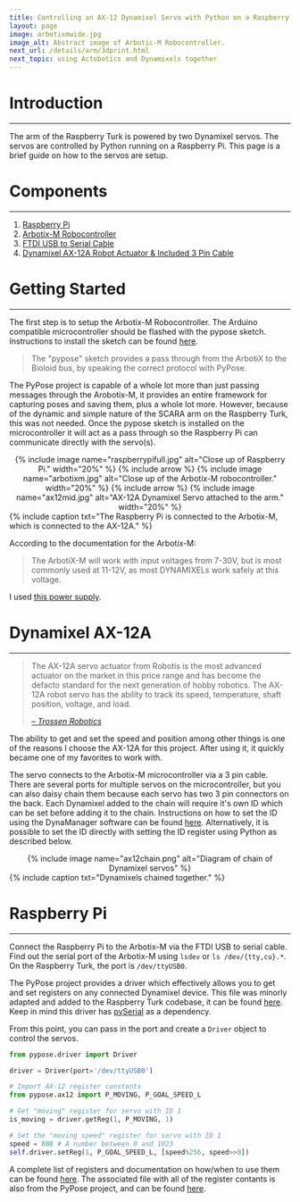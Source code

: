 ```yaml
---
title: Controlling an AX-12 Dynamixel Servo with Python on a Raspberry Pi
layout: page
image: arbotixmwide.jpg
image_alt: Abstract image of Arbotic-M Robocontroller.
next_url: /details/arm/3dprint.html
next_topic: using Actobotics and Dynamixels together
---
```


# Introduction
---

The arm of the Raspberry Turk is powered by two Dynamixel servos. The servos are controlled by Python running on a Raspberry Pi. This page is a brief guide on how to the servos are setup.

# Components
---

1. [Raspberry Pi](http://www.microcenter.com/product/460968/Raspberry_Pi_3_Model_B)
2. [Arbotix-M Robocontroller](http://www.trossenrobotics.com/p/arbotix-robot-controller.aspx)
3. [FTDI USB to Serial Cable](http://www.trossenrobotics.com/store/p/6406-FTDI-Cable-5V.aspx)
4. [Dynamixel AX-12A Robot Actuator & Included 3 Pin Cable](http://www.trossenrobotics.com/dynamixel-ax-12-robot-actuator.aspx)

# Getting Started
---

The first step is to setup the Arbotix-M Robocontroller. The Arduino compatible microcontroller should be flashed with the pypose sketch. Instructions to install the sketch can be found [here](http://vanadiumlabs.github.io/arbotix/#arbotixsetup).

> The "pypose" sketch provides a pass through from the ArbotiX to the Bioloid bus, by speaking the correct protocol with PyPose.

The PyPose project is capable of a whole lot more than just passing messages through the Arobotix-M, it provides an entire framework for capturing poses and saving them, plus a whole lot more. However, because of the dynamic and simple nature of the SCARA arm on the Raspberry Turk, this was not needed. Once the pypose sketch is installed on the microcontroller it will act as a pass through so the Raspberry Pi can communicate directly with the servo(s).

<center>
	{% include image name="raspberrypifull.jpg" alt="Close up of Raspberry Pi." width="20%" %}
	{% include arrow %}
	{% include image name="arbotixm.jpg" alt="Close up of the Arbotix-M robocontroller." width="20%" %}
	{% include arrow %}
	{% include image name="ax12mid.jpg" alt="AX-12A Dynamixel Servo attached to the arm." width="20%" %}
</center>
{% include caption txt="The Raspberry Pi is connected to the Arbotix-M, which is connected to the AX-12A." %}

According to the documentation for the Arbotix-M:
> The ArbotiX-M will work with input voltages from 7-30V, but is most commonly used at 11-12V, as most DYNAMIXELs work safely at this voltage.

I used [this power supply](https://www.amazon.com/gp/product/B0194B7XT6/ref=oh_aui_detailpage_o00_s00?ie=UTF8&psc=1).

# Dynamixel AX-12A
---

> The AX-12A servo actuator from Robotis is the most advanced actuator on the market in this price range and has become the defacto standard for the next generation of hobby robotics. The AX-12A robot servo has the ability to track its speed, temperature, shaft position, voltage, and load.
>
> [– _Trossen Robotics_](http://www.trossenrobotics.com/dynamixel-ax-12-robot-actuator.aspx)

The ability to get and set the speed and position among other things is one of the reasons I choose the AX-12A for this project. After using it, it quickly became one of my favorites to work with.

The servo connects to the Arbotix-M microcontroller via a 3 pin cable. There are several ports for multiple servos on the microcontroller, but you can also daisy chain them because each servo has two 3 pin connectors on the back. Each Dynamixel added to the chain will require it's own ID which can be set before adding it to the chain. Instructions on how to set the ID using the DynaManager software can be found [here](http://learn.trossenrobotics.com/arbotix/1-using-the-tr-dynamixel-servo-tool#&panel1-1). Alternatively, it is possible to set the ID directly with setting the ID register using Python as described below.

<center>{% include image name="ax12chain.png" alt="Diagram of chain of Dynamixel servos" %}</center>
{% include caption txt="Dynamixels chained together." %}

# Raspberry Pi
---

Connect the Raspberry Pi to the Arbotix-M via the FTDI USB to serial cable. Find out the serial port of the Arbotix-M using `lsdev` or `ls /dev/{tty,cu}.*`. On the Raspberry Turk, the port is `/dev/ttyUSB0`.

The PyPose project provides a driver which effectively allows you to get and set registers on any connected Dynamixel device. This file was minorly adapted and added to the Raspberry Turk codebase, it can be found [here](https://github.com/joeymeyer/raspberryturk/blob/master/raspberryturk/embedded/motion/pypose/driver.py). Keep in mind this driver has [pySerial](https://pythonhosted.org/pyserial/) as a dependency.

From this point, you can pass in the port and create a `Driver` object to control the servos.

```python
from pypose.driver import Driver

driver = Driver(port='/dev/ttyUSB0')

# Import AX-12 register constants
from pypose.ax12 import P_MOVING, P_GOAL_SPEED_L

# Get "moving" register for servo with ID 1
is_moving = driver.getReg(1, P_MOVING, 1)

# Set the "moving speed" register for servo with ID 1
speed = 888 # A number between 0 and 1023
self.driver.setReg(1, P_GOAL_SPEED_L, [speed%256, speed>>8])
```

A complete list of registers and documentation on how/when to use them can be found [here](http://support.robotis.com/en/product/actuator/dynamixel/ax_series/dxl_ax_actuator.htm). The associated file with all of the register contants is also from the PyPose project, and can be found [here](https://github.com/joeymeyer/raspberryturk/blob/master/raspberryturk/embedded/motion/pypose/ax12.py).
